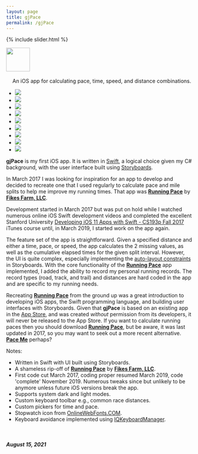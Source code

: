 ```yaml
---
layout: page
title: gjPace
permalink: /gjPace
---
```


{% include slider.html %}

<span style="float: left; line-height: 0px;">
<img width="64" height="64" src="/images/gjPace/gjPace-icon.png">
</span>
<span style="float: left; padding: 17px 0px 0px 17px;">
An iOS app for calculating pace, time, speed, and distance combinations.
</span>
<div style="clear: both;"></div>

<div id="gallery">
    <ul id="lightSlider" class="cS-hidden">
        <!-- <li data-src="large"><img src="medium"></li> -->
        <li data-src="/images/gjPace/gjPace-1l.png"><img src="/images/gjPace/gjPace-1m.png"></li>
        <li data-src="/images/gjPace/gjPace-2l.png"><img src="/images/gjPace/gjPace-2m.png"></li>
        <li data-src="/images/gjPace/gjPace-3l.png"><img src="/images/gjPace/gjPace-3m.png"></li>
        <li data-src="/images/gjPace/gjPace-4l.png"><img src="/images/gjPace/gjPace-4m.png"></li>
        <li data-src="/images/gjPace/gjPace-5l.png"><img src="/images/gjPace/gjPace-5m.png"></li>
        <li data-src="/images/gjPace/gjPace-6l.png"><img src="/images/gjPace/gjPace-6m.png"></li>
        <li data-src="/images/gjPace/gjPace-7l.png"><img src="/images/gjPace/gjPace-7m.png"></li>
        <li data-src="/images/gjPace/gjPace-8l.png"><img src="/images/gjPace/gjPace-8m.png"></li>
        <li data-src="/images/gjPace/gjPace-9l.png"><img src="/images/gjPace/gjPace-9m.png"></li>
    </ul>
</div>

**gjPace** is my first iOS app. It is written in [Swift](https://swift.org), a logical choice given my C# background, with the user interface built using [Storyboards](https://developer.apple.com/xcode/interface-builder/).

In March 2017 I was looking for inspiration for an app to develop and decided to recreate one that I used regularly to calculate pace and mile splits to help me improve my running times. That app was **[Running Pace](https://apps.apple.com/gb/app/running-pace/id519170773)** by **[Fikes Farm, LLC](http://fikesfarm.com/rp/)**.

Development started in March 2017 but was put on hold while I watched numerous online iOS Swift development videos and completed the excellent Stanford University [Developing iOS 11 Apps with Swift - CS193p Fall 2017](https://itunes.apple.com/in/course/developing-ios-11-apps-with-swift/id1309275316) iTunes course until, in March 2019, I started work on the app again.

The feature set of the app is straightforward. Given a specified distance and either a time, pace, or speed, the app calculates the 2 missing values, as well as the cumulative elapsed times for the given split interval. However, the UI is quite complex, especially implementing the [auto-layout constraints](https://developer.apple.com/library/archive/documentation/UserExperience/Conceptual/AutolayoutPG/index.html) in Storyboards. With the core functionality of the **[Running Pace](https://apps.apple.com/gb/app/running-pace/id519170773)** app implemented, I added the ability to record my personal running records. The record types (road, track, and trail) and distances are hard coded in the app and are specific to my running needs.

Recreating **[Running Pace](https://apps.apple.com/gb/app/running-pace/id519170773)** from the ground up was a great introduction to developing iOS apps, the Swift programming language, and building user interfaces with Storyboards. Given that **gjPace** is based on an existing app in the [App Store](https://www.apple.com/uk/app-store/), and was created *without* permission from its developers, it will never be released to the App Store. If you want to calculate running paces then you should download **[Running Pace](https://apps.apple.com/gb/app/running-pace/id519170773)**, but be aware, it was last updated in 2017, so you may want to seek out a more recent alternative. **[Pace Me](https://apps.apple.com/gb/app/pace-me-running-calculator/id1166223979)** perhaps?

Notes:

- Written in Swift with UI built using Storyboards.
- A shameless rip-off of **[Running Pace](https://apps.apple.com/gb/app/running-pace/id519170773)** by **[Fikes Farm, LLC](http://fikesfarm.com/rp/)**.
- First code cut March 2017, coding proper resumed March 2019, code 'complete' November 2019. Numerous tweaks since but unlikely to be anymore unless future iOS versions break the app.
- Supports system dark and light modes.
- Custom keyboard toolbar e.g., common race distances.
- Custom pickers for time and pace.
- Stopwatch icon from [OnlineWebFonts.COM](https://www.onlinewebfonts.com/icon/65694).
- Keyboard avoidance implemented using [IQKeyboardManager](https://github.com/hackiftekhar/IQKeyboardManager).

<br/>

##### August 15, 2021
